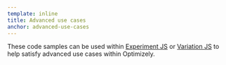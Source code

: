 ```yaml
---
template: inline
title: Advanced use cases
anchor: advanced-use-cases
---
```

These code samples can be used within [Experiment JS](https://help.optimizely.com/hc/en-us/articles/200039855-Experiment-JavaScript-and-CSS-Run-JavaScript-and-CSS-across-all-variations#experiment_javascript) or [Variation JS](https://help.optimizely.com/hc/en-us/articles/200039835-The-Code-Editor-Edit-Code-and-Variation-Code#edit_code) to help satisfy advanced use cases within Optimizely.
